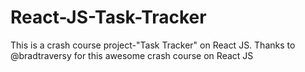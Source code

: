 # React-JS-Task-Tracker
This is a crash course project-"Task Tracker" on React JS. Thanks to @bradtraversy for this awesome crash course on React JS
